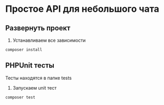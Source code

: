 # Простое API для небольшого чата

## Развернуть проект
1. Устанавливаем все зависимости
```
composer install
```

## PHPUnit тесты

Тесты находятся в папке tests

1. Запускаем unit тест

```
composer test
```